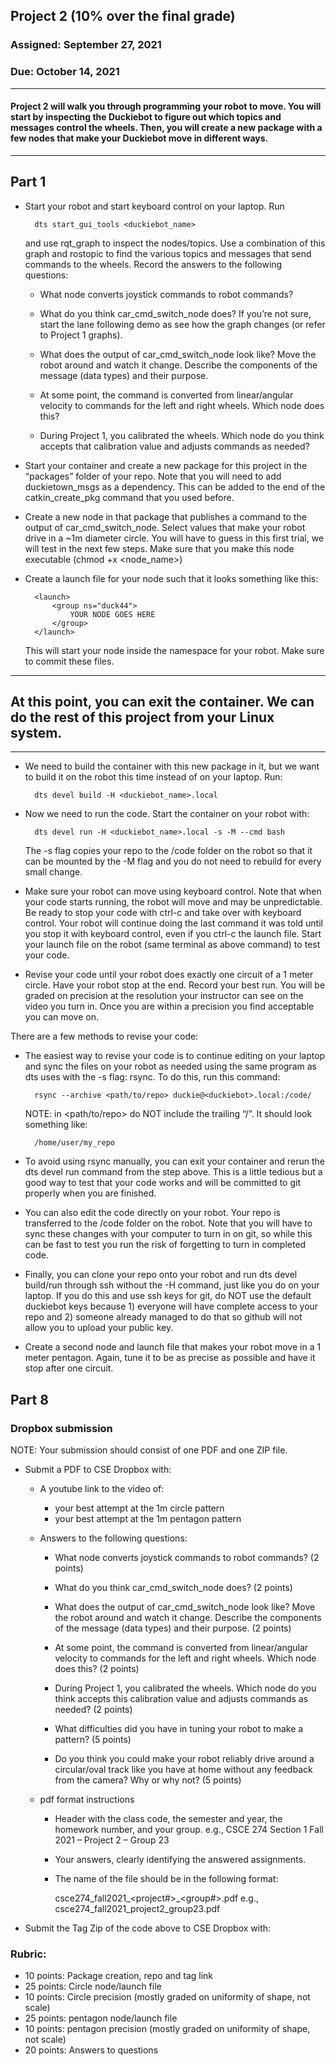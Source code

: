 ## Project 2 (10% over the final grade) 

### Assigned: September 27, 2021
### Due: October 14, 2021

--------

#### Project 2 will walk you through programming your robot to move. You will start by inspecting the Duckiebot to figure out which topics and messages control the wheels. Then, you will create a new package with a few nodes that make your Duckiebot move in different ways.

--------

## Part 1

- Start your robot and start keyboard control on your laptop. Run 

        dts start_gui_tools <duckiebot_name>
    
    and use rqt_graph to inspect the nodes/topics. Use a combination of this graph and rostopic to find the various topics and messages that send commands to the wheels. Record the answers to the following questions:

    - What node converts joystick commands to robot commands?

    - What do you think car_cmd_switch_node does? If you’re not sure, start the lane following demo as see how the graph changes (or refer to Project 1 graphs).

    - What does the output of car_cmd_switch_node look like? Move the robot around and watch it change. Describe the components of the message (data types) and their purpose.

    - At some point, the command is converted from linear/angular velocity to commands for the left and right wheels. Which node does this?

    - During Project 1, you calibrated the wheels. Which node do you think accepts that calibration value and adjusts commands as needed?

- Start your container and create a new package for this project in the “packages” folder of your repo. Note that you will need to add duckietown_msgs as a dependency. This can be added to the end of the catkin_create_pkg command that you used before.

- Create a new node in that package that publishes a command to the output of car_cmd_switch_node. Select values that make your robot drive in a ~1m diameter circle. You will have to guess in this first trial, we will test in the next few steps. Make sure that you make this node executable (chmod +x <node_name>)

- Create a launch file for your node such that it looks something like this:

        <launch> 
            <group ns="duck44"> 
                YOUR NODE GOES HERE
            </group> 
        </launch>

    This will start your node inside the namespace for your robot. Make sure to commit these files.

---------------------
## At this point, you can exit the container. We can do the rest of this project from your Linux system.
---------------------

- We need to build the container with this new package in it, but we want to build it on the robot this time instead of on your laptop. Run:

        dts devel build -H <duckiebot_name>.local

- Now we need to run the code. Start the container on your robot with:

        dts devel run -H <duckiebot_name>.local -s -M --cmd bash
    
    The -s flag copies your repo to the /code folder on the robot so that it can be mounted by the -M flag and you do not need to rebuild for every small change.

- Make sure your robot can move using keyboard control. Note that when your code starts running, the robot will move and may be unpredictable. Be ready to stop your code with ctrl-c and take over with keyboard control. Your robot will continue doing the last command it was told until you stop it with keyboard control, even if you ctrl-c the launch file. Start your launch file on the robot (same terminal as above command) to test your code.

- Revise your code until your robot does exactly one circuit of a 1 meter circle. Have your robot stop at the end. Record your best run. You will be graded on precision at the resolution your instructor can see on the video you turn in. Once you are within a precision you find acceptable you can move on.

There are a few methods to revise your code:

- The easiest way to revise your code is to continue editing on your laptop and sync the files on your robot as needed using the same program as dts uses with the -s flag: rsync. To do this, run this command:

        rsync --archive <path/to/repo> duckie@<duckiebot>.local:/code/

    NOTE: in <path/to/repo> do NOT include the trailing “/”. It should look something like:

        /home/user/my_repo

- To avoid using rsync manually, you can exit your container and rerun the dts devel run command from the step above. This is a little tedious but a good way to test that your code works and will be committed to git properly when you are finished.

- You can also edit the code directly on your robot. Your repo is transferred to the /code folder on the robot. Note that you will have to sync these changes with your computer to turn in on git, so while this can be fast to test you run the risk of forgetting to turn in completed code.

- Finally, you can clone your repo onto your robot and run dts devel build/run through ssh without the -H command, just like you do on your laptop. If you do this and use ssh keys for git, do NOT use the default duckiebot keys because 1) everyone will have complete access to your repo and 2) someone already managed to do that so github will not allow you to upload your public key.

- Create a second node and launch file that makes your robot move in a 1 meter pentagon. Again, tune it to be as precise as possible and have it stop after one circuit.




## Part 8

### Dropbox submission

NOTE: Your submission should consist of one PDF and one ZIP file.

- Submit a PDF to CSE Dropbox with:

    * A youtube link to the video of:
        - your best attempt at the 1m circle pattern
        - your best attempt at the 1m pentagon pattern

    * Answers to the following questions:
        - What node converts joystick commands to robot commands? (2 points)

        - What do you think car_cmd_switch_node does? (2 points)

        - What does the output of car_cmd_switch_node look like? Move the robot around and watch it change. Describe the components of the message (data types) and their purpose. (2 points)

        - At some point, the command is converted from linear/angular velocity to commands for the left and right wheels. Which node does this? (2 points)

        - During Project 1, you calibrated the wheels. Which node do you think accepts this calibration value and adjusts commands as needed? (2 points)

        - What difficulties did you have in tuning your robot to make a pattern? (5 points)

        - Do you think you could make your robot reliably drive around a circular/oval track like you have at home without any feedback from the camera? Why or why not? (5 points)

    * pdf format instructions
        * Header with the class code, the semester and year, the homework number, and your group.
          e.g., CSCE 274 Section 1 Fall 2021 – Project 2 – Group 23
          
        * Your answers, clearly identifying the answered assignments.

        * The name of the file should be in the following format:
        
            csce274_fall2021_<project#>_<group#>.pdf
            e.g., csce274_fall2021_project2_group23.pdf

- Submit the Tag Zip of the code above to CSE Dropbox with:


### Rubric:
- 10 points: Package creation, repo and tag link
- 25 points: Circle node/launch file
- 10 points: Circle precision (mostly graded on uniformity of shape, not scale)
- 25 points: pentagon node/launch file
- 10 points: pentagon precision (mostly graded on uniformity of shape, not scale)
- 20 points: Answers to questions